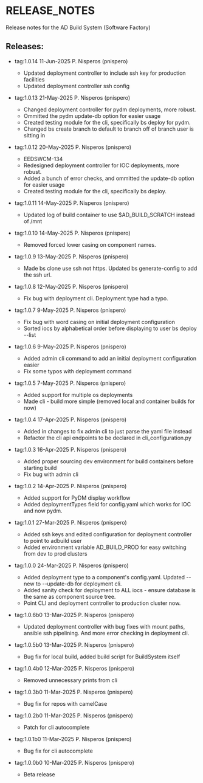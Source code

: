 # RELEASE_NOTES

Release notes for the AD Build System (Software Factory)

## Releases:
* tag:1.0.14 11-Jun-2025 P. Nisperos (pnispero)
  * Updated deployment controller to include ssh key for production facilities
  * Updated deployment controller ssh config

* tag:1.0.13 21-May-2025 P. Nisperos (pnispero)
  * Changed deployment controller for pydm deployments, more robust.
  * Ommitted the pydm update-db option for easier usage
  * Created testing module for the cli, specifically bs deploy for pydm.
  * Changed bs create branch to default to branch off of branch user is sitting in

* tag:1.0.12 20-May-2025 P. Nisperos (pnispero)
  * EEDSWCM-134
  * Redesigned deployment controller for IOC deployments, more robust.
  * Added a bunch of error checks, and ommitted the update-db option for easier usage
  * Created testing module for the cli, specifically bs deploy.

* tag:1.0.11 14-May-2025 P. Nisperos (pnispero)
  * Updated log of build container to use $AD_BUILD_SCRATCH instead of /mnt

* tag:1.0.10 14-May-2025 P. Nisperos (pnispero)
  * Removed forced lower casing on component names.

* tag:1.0.9 13-May-2025 P. Nisperos (pnispero)
  * Made bs clone use ssh not https. Updated bs generate-config to add the ssh url.

* tag:1.0.8 12-May-2025 P. Nisperos (pnispero)
  * Fix bug with deployment cli. Deployment type had a typo.

* tag:1.0.7 9-May-2025 P. Nisperos (pnispero)
  * Fix bug with word casing on initial deployment configuration
  * Sorted iocs by alphabetical order before displaying to user bs deploy --list

* tag:1.0.6 9-May-2025 P. Nisperos (pnispero)
  * Added admin cli command to add an initial deployment configuration easier
  * Fix some typos with deployment command

* tag:1.0.5 7-May-2025 P. Nisperos (pnispero)
  * Added support for multiple os deployments
  * Made cli - build more simple (removed local and container builds for now)

* tag:1.0.4 17-Apr-2025 P. Nisperos (pnispero)
  * Added in changes to fix admin cli to just parse the yaml file instead
  * Refactor the cli api endpoints to be declared in cli_configuration.py

* tag:1.0.3 16-Apr-2025 P. Nisperos (pnispero)
  * Added proper sourcing dev environment for build containers before starting build
  * Fix bug with admin cli

* tag:1.0.2 14-Apr-2025 P. Nisperos (pnispero)
  * Added support for PyDM display workflow
  * Added deploymentTypes field for config.yaml which works for IOC and now pydm.

* tag:1.0.1 27-Mar-2025 P. Nisperos (pnispero)
  * Added ssh keys and edited configuration for deployment controller to point to adbuild user
  * Added environment variable AD_BUILD_PROD for easy switching from dev to prod clusters

* tag:1.0.0 24-Mar-2025 P. Nisperos (pnispero)
  * Added deployment type to a component's config.yaml. Updated --new to --update-db for deployment cli.
  * Added sanity check for deployment to ALL iocs - ensure database is the same as component source tree.
  * Point CLI and deployment controller to production cluster now.

* tag:1.0.6b0 13-Mar-2025 P. Nisperos (pnispero)
  * Updated deployment controller with bug fixes with mount paths, ansible ssh pipelining. And more error checking in deployment cli.

* tag:1.0.5b0 13-Mar-2025 P. Nisperos (pnispero)
  * Bug fix for local build, added build script for BuildSystem itself
  
* tag:1.0.4b0 12-Mar-2025 P. Nisperos (pnispero)
  * Removed unnecessary prints from cli

* tag:1.0.3b0 11-Mar-2025 P. Nisperos (pnispero)
  * Bug fix for repos with camelCase

* tag:1.0.2b0 11-Mar-2025 P. Nisperos (pnispero)
  * Patch for cli autocomplete

* tag:1.0.1b0 11-Mar-2025 P. Nisperos (pnispero)
  * Bug fix for cli autocomplete

* tag:1.0.0b0 10-Mar-2025 P. Nisperos (pnispero)
  * Beta release